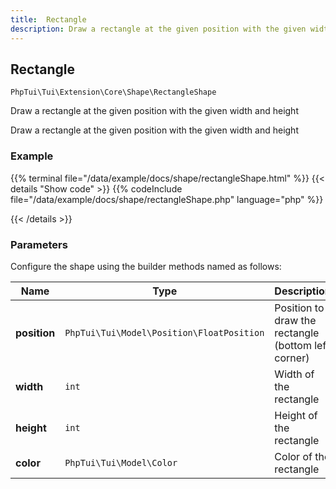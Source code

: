 ```yaml
---
title:  Rectangle 
description: Draw a rectangle at the given position with the given width and height
---
```

##  Rectangle 

`PhpTui\Tui\Extension\Core\Shape\RectangleShape`

Draw a rectangle at the given position with the given width and height

Draw a rectangle at the given position with the given width and height
### Example

{{% terminal file="/data/example/docs/shape/rectangleShape.html" %}}
{{< details "Show code"  >}}
{{% codeInclude file="/data/example/docs/shape/rectangleShape.php" language="php" %}}

{{< /details >}}
### Parameters

Configure the shape using the builder methods named as follows:

| Name | Type | Description |
| --- | --- | --- |
| **position** | `PhpTui\Tui\Model\Position\FloatPosition` | Position to draw the rectangle (bottom left corner) |
| **width** | `int` | Width of the rectangle |
| **height** | `int` | Height of the rectangle |
| **color** | `PhpTui\Tui\Model\Color` | Color of the rectangle |